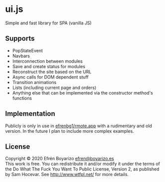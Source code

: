 # ui.js
Simple and fast library for SPA (vanilla JS)

## Supports
 - PopStateEvent
 - Navbars
 - Interconnection between modules
 - Save and create status for modules
 - Reconstruct the site based on the URL
 - Async calls for DOM dependent stuff
 - Transition animations
 - Lists (including current page and orders)
 - Anything else that can be implemented via the constructor method's functions

## Implementation
Publicly is only in use in [efrenbg1/rmote.app](https://github.com/efrenbg1/rmote.app) with a rudimentary and old version. In the future I plan to include more complex examples.

## License
Copyright © 2020 Efrén Boyarizo <efren@boyarizo.es><br>
This work is free. You can redistribute it and/or modify it under the
terms of the Do What The Fuck You Want To Public License, Version 2,
as published by Sam Hocevar. See http://www.wtfpl.net/ for more details.

